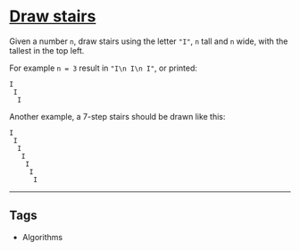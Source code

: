 # [Draw stairs](https://www.codewars.com/kata/5b4e779c578c6a898e0005c5)

Given a number `n`, draw stairs using the letter `"I"`, `n` tall and `n` wide, with the tallest in the top left.

For example `n = 3` result in `"I\n I\n I"`, or printed:

```
I
 I
  I
```

Another example, a 7-step stairs should be drawn like this:

```
I
 I
  I
   I
    I
     I
      I
```

---

## Tags

- Algorithms

